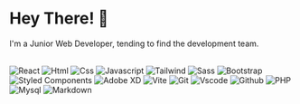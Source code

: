 # Hey There! 👋
I'm a Junior Web Developer, tending to find the development team.

<br />

<a href="https://github.com/Zana-SHokrii" style="text-decoration: none;">
    <img alt="React" title="React" src="https://skillicons.dev/icons?i=react" />
    <img alt="Html" title="Html" src="https://skillicons.dev/icons?i=html" />
    <img alt="Css" title="Css" src="https://skillicons.dev/icons?i=css" />
    <img alt="Javascript" title="Javascript" src="https://skillicons.dev/icons?i=js" />
    <img alt="Tailwind" title="Tailwind" src="https://skillicons.dev/icons?i=tailwind" />
    <img alt="Sass" title="Sass" src="https://skillicons.dev/icons?i=sass" />
    <img alt="Bootstrap" title="Bootstrap" src="https://skillicons.dev/icons?i=bootstrap" />
    <img alt="Styled Components" title="Styled Components" src="https://skillicons.dev/icons?i=styledcomponents" />
    <img alt="Adobe XD" title="Adobe XD" src="https://skillicons.dev/icons?i=xd" />
    <img alt="Vite" title="Vite" src="https://skillicons.dev/icons?i=vite" />
    <img alt="Git" title="Git" src="https://skillicons.dev/icons?i=git" />
    <img alt="Vscode" title="Vscode" src="https://skillicons.dev/icons?i=vscode" />
    <img alt="Github" title="Github" src="https://skillicons.dev/icons?i=github" />
    <img alt="PHP" title="PHP" src="https://skillicons.dev/icons?i=php" />
    <img alt="Mysql" title="Mysql" src="https://skillicons.dev/icons?i=mysql" />
    <img alt="Markdown" title="Markdown" src="https://skillicons.dev/icons?i=md" />
</a>
